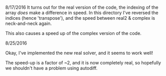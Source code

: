 8/17/2016
It turns out for the real version of the code, the indexing of the array *does*
make a difference in speed.  In this directory I've reversed the indices (hence 'transpose'),
and the speed between real2 & complex is neck-and-neck again.

This also causes a speed up of the complex version of the code.

8/25/2016

Okay, I've implemented the new real solver, and it seems to work well!

The speed-up is a factor of ~2, and it is now completely real, so hopefully
we shouldn't have a problem using autodiff.  
